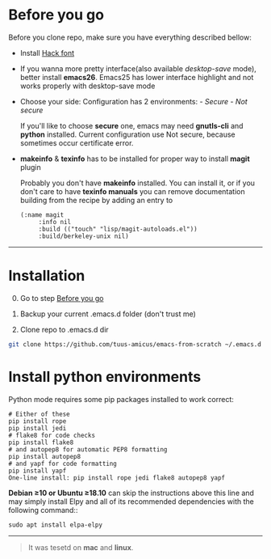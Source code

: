 # Before you go

Before you clone repo, make sure you have everything described bellow:

* Install [Hack font](https://github.com/source-foundry/Hack)
* If you wanna more pretty interface(also available *desktop-save* mode), better install **emacs26**. Emacs25 has lower interface highlight and not works properly with desktop-save mode
* Choose your side: 
    Configuration has 2 environments:
        - *Secure*
        - *Not secure*

    If you'll like to choose **secure** one, emacs may need **gnutls-cli** and **python** installed. Current configuration use Not secure, because sometimes occur certificate error.

* **makeinfo** & **texinfo** has to be installed for proper way to install **magit** plugin

    Probably you don't have **makeinfo** installed. You can install it, or if you don't care to have **texinfo manuals** you can remove documentation building from the recipe by adding an entry to

    ```emacs
    (:name magit
         :info nil
         :build (("touch" "lisp/magit-autoloads.el"))
         :build/berkeley-unix nil)
    ```
***

# Installation

0. Go to step [Before you go](#before-you-go)

1. Backup your current .emacs.d folder (don't trust me)

2. Clone repo to .emacs.d dir

```bash
git clone https://github.com/tuus-amicus/emacs-from-scratch ~/.emacs.d

```

# Install python environments
Python mode requires some pip packages installed to work correct:

``` shell
# Either of these
pip install rope
pip install jedi
# flake8 for code checks
pip install flake8
# and autopep8 for automatic PEP8 formatting
pip install autopep8
# and yapf for code formatting
pip install yapf
One-line install: pip install rope jedi flake8 autopep8 yapf
```

**Debian ≥10 or Ubuntu ≥18.10** can skip the instructions above this line and may simply install Elpy and all of its recommended dependencies with the following command::

```shell
sudo apt install elpa-elpy
```

***
>It was tesetd on **mac** and **linux**. 
